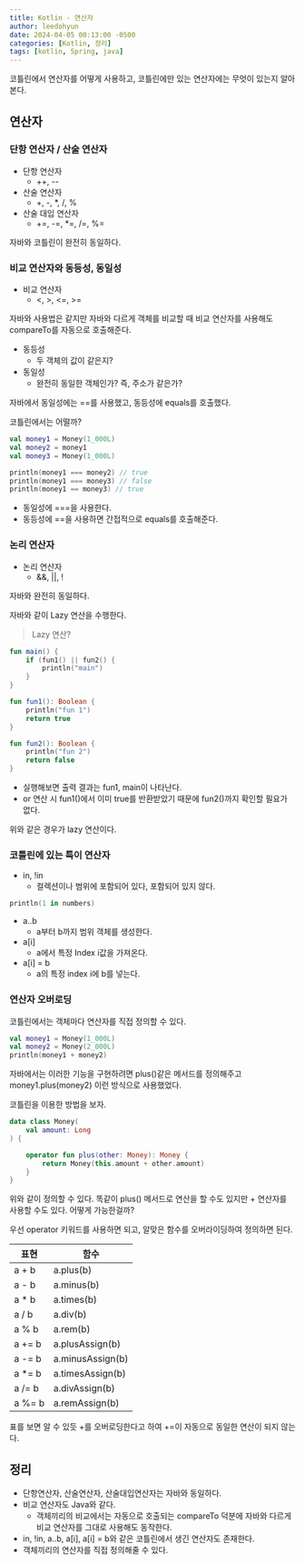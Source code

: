 ```yaml
---
title: Kotlin - 연산자
author: leedohyun
date: 2024-04-05 00:13:00 -0500
categories: [Kotlin, 정리]
tags: [kotlin, Spring, java]
---
```


코틀린에서 연산자를 어떻게 사용하고, 코틀린에만 있는 연산자에는 무엇이 있는지 알아본다.

## 연산자

### 단항 연산자 / 산술 연산자

- 단항 연산자
	- ++, -- 
- 산술 연산자
	- +, -, *, /, %
- 산술 대입 연산자
	- +=, -=, *=, /=, %=


 자바와 코틀린이 완전히 동일하다.

### 비교 연산자와 동등성, 동일성

- 비교 연산자
	- <, >, <=, >=

자바와 사용법은 같지만 자바와 다르게 객체를 비교할 때 비교 연산자를 사용해도 compareTo를 자동으로 호출해준다.

- 동등성
	- 두 객체의 값이 같은지?
- 동일성
	- 완전히 동일한 객체인가? 즉, 주소가 같은가? 

자바에서 동일성에는 ==를 사용했고, 동등성에 equals를 호출했다.

코틀린에서는 어떨까?

```kotlin
val money1 = Money(1_000L)
val money2 = money1
val money3 = Money(1_000L)

println(money1 === money2) // true
println(money1 === money3) // false
println(money1 == money3) // true
```

- 동일성에 ===을 사용한다.
- 동등성에 ==을 사용하면 간접적으로 equals를 호출해준다.

### 논리 연산자

- 논리 연산자
	- &&, ||, !

자바와 완전히 동일하다.

자바와 같이 Lazy 연산을 수행한다.

> Lazy 연산?

```kotlin
fun main() {
	if (fun1() || fun2() {
		println("main")
	}
}

fun fun1(): Boolean {
	println("fun 1")
	return true
}

fun fun2(): Boolean {
	println("fun 2")
	return false
}
```

- 실행해보면 출력 결과는 fun1, main이 나타난다.
- or 연산 시 fun1()에서 이미 true를 반환받았기 때문에 fun2()까지 확인할 필요가 없다.

위와 같은 경우가 lazy 연산이다.

### 코틀린에 있는 특이 연산자

- in, !in
	- 컬렉션이나 범위에 포함되어 있다, 포함되어 있지 않다.

```kotlin
println(1 in numbers)
```

- a..b
	- a부터 b까지 범위 객체를 생성한다.
- a[i]
	- a에서 특정 Index i값을 가져온다.
- a[i] = b
	- a의 특정 index i에 b를 넣는다. 

### 연산자 오버로딩

코틀린에서는 객체마다 연산자를 직접 정의할 수 있다.

```kotlin
val money1 = Money(1_000L)
val money2 = Money(2_000L)
println(money1 + money2)
```

자바에서는 이러한 기능을 구현하려면 plus()같은 메서드를 정의해주고 money1.plus(money2) 이런 방식으로 사용했었다.

코틀린을 이용한 방법을 보자.

```kotlin
data class Money(
	val amount: Long
) {

	operator fun plus(other: Money): Money {
		return Money(this.amount + other.amount)
	}
}
```

위와 같이 정의할 수 있다. 똑같이 plus() 메서드로 연산을 할 수도 있지만 + 연산자를 사용할 수도 있다. 어떻게 가능한걸까?

우선 operator 키워드를 사용하면 되고, 알맞은 함수를 오버라이딩하여 정의하면 된다.

| 표현 |함수  |
|--|--|
|a + b  | a.plus(b)  |
|a - b| a.minus(b)|
|a * b|a.times(b)|
|a / b|a.div(b)|
|a % b|a.rem(b)|
|a += b|a.plusAssign(b)|
|a -= b|a.minusAssign(b)|
|a *= b|a.timesAssign(b)|
|a /= b|a.divAssign(b)|
|a %= b|a.remAssign(b)|

표를 보면 알 수 있듯 +를 오버로딩한다고 하여 +=이 자동으로 동일한 연산이 되지 않는다.

## 정리

- 단항연산자, 산술연산자, 산술대입연산자는 자바와 동일하다.
- 비교 연산자도 Java와 같다.
	- 객체끼리의 비교에서는 자동으로 호출되는 compareTo 덕분에 자바와 다르게 비교 연산자를 그대로 사용해도 동작한다.
- in, !in, a..b, a[i], a[i] = b와 같은 코틀린에서 생긴 연산자도 존재한다.
- 객체끼리의 연산자를 직접 정의해줄 수 있다.